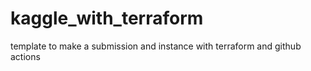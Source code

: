 # kaggle_with_terraform
template to make a submission and instance with terraform and github actions

